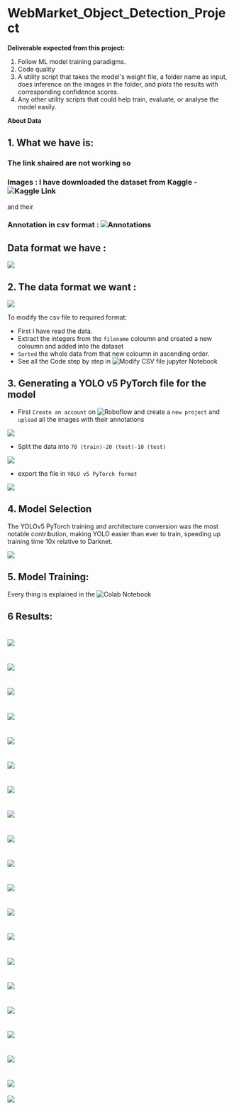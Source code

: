 # WebMarket_Object_Detection_Project

**Deliverable expected from this project:**

1. Follow ML model training paradigms.
2. Code quality
3. A utility script that takes the model's weight file, a folder name as input, does inference on the images in the folder, and plots the results with corresponding confidence scores.
4. Any other utility scripts that could help train, evaluate, or analyse the model easily.


**About Data**
## 1. What we have is:
### The link shaired are not working so
### Images : I have downloaded the dataset from Kaggle - ![Kaggle Link]([https://www.kaggle.com/datasets/manikchitralwar/webmarket-dataset]) 

and their 
### Annotation in csv format : ![Annotations](https://github.com/ParallelDots/generic-sku-detection-benchmark/tree/master/annotations/WebMarket)

## Data format we have :
![](https://github.com/Pushpadant07/WebMarket_Object_Detection_Project/blob/main/Images/1.PNG)

## 2. The data format we want :
![](https://github.com/Pushpadant07/WebMarket_Object_Detection_Project/blob/main/Images/2.PNG)

To modify the csv file to required format:
* First I have read the data.
* Extract the integers from the `filename` coloumn and created a new coloumn and added into the dataset 
* `Sorted` the whole data from that new coloumn in ascending order.
* See all the Code step by step in ![ Modify CSV file jupyter Notebook](https://github.com/Pushpadant07/PushpadantMG_WebMarket_Object_Detection_Project/blob/main/Modify%20CSV%20file.ipynb)


## 3. Generating a YOLO v5 PyTorch file for the model

* First `Create an account` on ![Roboflow](https://roboflow.com/) and create a `new project` and `upload` all the images with their annotations

![](https://github.com/Pushpadant07/WebMarket_Object_Detection_Project/blob/main/Images/3.PNG)

* Split the data into `70 (train)-20 (test)-10 (test)` 

![](https://github.com/Pushpadant07/WebMarket_Object_Detection_Project/blob/main/Images/6.PNG)

* export the file in `YOLO v5 PyTorch format`

![](https://github.com/Pushpadant07/WebMarket_Object_Detection_Project/blob/main/Images/4.PNG)


## 4. Model Selection

The YOLOv5 PyTorch training and architecture conversion was the most notable contribution, making YOLO easier than ever to train, speeding up training time 10x relative to Darknet.

![](https://blog.roboflow.com/content/images/2020/12/image.png)

## 5. Model Training:


Every thing is explained in the ![ Colab Notebook ](https://github.com/Pushpadant07/WebMarket_Object_Detection_Project/blob/main/WebMarket_Scaled_YOLOv4.ipynb)


## 6 Results:
![](https://github.com/Pushpadant07/WebMarket_Object_Detection_Project/blob/main/Results/download%20(1).jfif)
==============================================================================================================

![](https://github.com/Pushpadant07/WebMarket_Object_Detection_Project/blob/main/Results/download%20(2).jfif)
==============================================================================================================

![](https://github.com/Pushpadant07/WebMarket_Object_Detection_Project/blob/main/Results/download%20(3).jfif)
==============================================================================================================

![](https://github.com/Pushpadant07/WebMarket_Object_Detection_Project/blob/main/Results/download%20(4).jfif)
==============================================================================================================

![](https://github.com/Pushpadant07/WebMarket_Object_Detection_Project/blob/main/Results/download%20(5).jfif)
==============================================================================================================

![](https://github.com/Pushpadant07/WebMarket_Object_Detection_Project/blob/main/Results/download%20(6).jfif)
==============================================================================================================

![](https://github.com/Pushpadant07/WebMarket_Object_Detection_Project/blob/main/Results/download%20(7).jfif)
==============================================================================================================

![](https://github.com/Pushpadant07/WebMarket_Object_Detection_Project/blob/main/Results/download%20(8).jfif)
==============================================================================================================

![](https://github.com/Pushpadant07/WebMarket_Object_Detection_Project/blob/main/Results/download%20(9).jfif)
==============================================================================================================

![](https://github.com/Pushpadant07/WebMarket_Object_Detection_Project/blob/main/Results/download%20(10).jfif)
==============================================================================================================

![](https://github.com/Pushpadant07/WebMarket_Object_Detection_Project/blob/main/Results/download%20(11).jfif)
==============================================================================================================

![](https://github.com/Pushpadant07/WebMarket_Object_Detection_Project/blob/main/Results/download%20(12).jfif)
==============================================================================================================

![](https://github.com/Pushpadant07/WebMarket_Object_Detection_Project/blob/main/Results/download%20(13).jfif)
==============================================================================================================

![](https://github.com/Pushpadant07/WebMarket_Object_Detection_Project/blob/main/Results/download%20(14).jfif)
==============================================================================================================

![](https://github.com/Pushpadant07/WebMarket_Object_Detection_Project/blob/main/Results/download%20(15).jfif)
==============================================================================================================

![](https://github.com/Pushpadant07/WebMarket_Object_Detection_Project/blob/main/Results/download%20(16).jfif)
==============================================================================================================

![](https://github.com/Pushpadant07/WebMarket_Object_Detection_Project/blob/main/Results/download%20(17).jfif)
==============================================================================================================

![](https://github.com/Pushpadant07/WebMarket_Object_Detection_Project/blob/main/Results/download%20(18).jfif)
==============================================================================================================

![](https://github.com/Pushpadant07/WebMarket_Object_Detection_Project/blob/main/Results/download%20(19).jfif)
==============================================================================================================

![](https://github.com/Pushpadant07/WebMarket_Object_Detection_Project/blob/main/Results/download%20(20).jfif)

`````````````````````````````````````````````````````````````````````````````````````````````````````````````````````````
